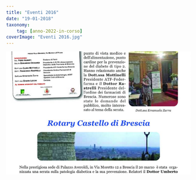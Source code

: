 ```yaml
---
title: "Eventi 2016"
date: "19-01-2018"
taxonomy: 
    tag: [anno-2022-in-corso]
coverImage: "Eventi 2016.jpg"
---
```


![Eventi 2016](images/Eventi%202017.jpg)
